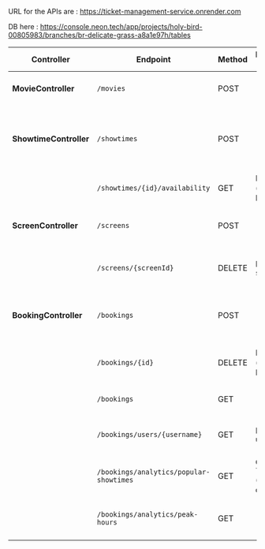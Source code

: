 URL for the APIs are : https://ticket-management-service.onrender.com

DB here : https://console.neon.tech/app/projects/holy-bird-00805983/branches/br-delicate-grass-a8a1e97h/tables


| Controller             | Endpoint                                | Method | Path/Query Params                    | Request Body                                                                                                 | Response                                       |
|------------------------|-----------------------------------------|--------|--------------------------------------|--------------------------------------------------------------------------------------------------------------|------------------------------------------------|
| **MovieController**    | `/movies`                               | POST   | -                                    | `{ "name": "Avengers", "description": "MCU assemble" }`                                                                    | Created `Movie` object                         |
| **ShowtimeController** | `/showtimes`                            | POST   | -                                    | `{ "movie": { "id": 1 }, "screen": { "id": 1 }, "startTime": "2025-08-15T10:30:00", "availableSeats": 120 }` | Created `Showtime` object                      |
|                        | `/showtimes/{id}/availability`          | GET    | Path: `id` (showtime ID)             | -                                                                                                            | Integer (available seats)                      |
| **ScreenController**   | `/screens`                              | POST   | -                                    | `{ "name": "Audi 1", "seatingCapacity": 120, "price": 200 }`                                                 | Created `Screen` object                        |
|                        | `/screens/{screenId}`                   | DELETE | Path: `screenId`                     | -                                                                                                            | String message confirming deletion             |
| **BookingController**  | `/bookings`                             | POST   | -                                    | `{ "showtimeId": 1, "userName": "John", "seatCount": 2 }`                                                    | String message (booking confirmation or error) |
|                        | `/bookings/{id}`                        | DELETE | Path: `id` (booking ID)              | -                                                                                                            | String message (cancellation confirmation)     |
|                        | `/bookings`                             | GET    | -                                    | -                                                                                                            | List of all `Reservation` objects              |
|                        | `/bookings/users/{username}`            | GET    | Path: `username`                     | -                                                                                                            | List of `Reservation` objects for user         |
|                        | `/bookings/analytics/popular-showtimes` | GET    | Query: `limit` (optional, default=5) | -                                                                                                            | List of top showtimes with booking count       |
|                        | `/bookings/analytics/peak-hours`        | GET    | -                                    | -                                                                                                            | List of hours with booking count (descending)  |
